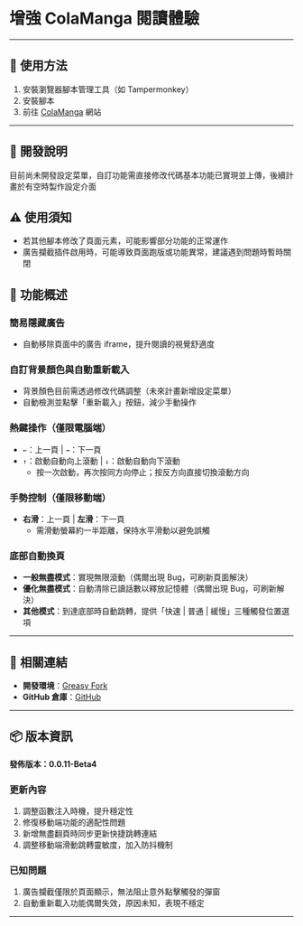 # **增強 ColaManga 閱讀體驗**

---

## **👻 使用方法**

1. 安裝瀏覽器腳本管理工具（如 Tampermonkey）
2. 安裝腳本
3. 前往 [ColaManga](https://www.colamanga.com/) 網站

---

## **🚧 開發說明**

目前尚未開發設定菜單，自訂功能需直接修改代碼基本功能已實現並上傳，後續計畫於有空時製作設定介面


## **⚠️ 使用須知**
- 若其他腳本修改了頁面元素，可能影響部分功能的正常運作
- 廣告攔截插件啟用時，可能導致頁面跑版或功能異常，建議遇到問題時暫時關閉


## **📜 功能概述**

### **簡易隱藏廣告**
- 自動移除頁面中的廣告 iframe，提升閱讀的視覺舒適度

### **自訂背景顏色與自動重新載入**
- 背景顏色目前需透過修改代碼調整（未來計畫新增設定菜單）
- 自動檢測並點擊「重新載入」按鈕，減少手動操作

### **熱鍵操作（僅限電腦端）**
- `←`：上一頁 | `→`：下一頁  
- `↑`：啟動自動向上滾動 | `↓`：啟動自動向下滾動  
  - 按一次啟動，再次按同方向停止；按反方向直接切換滾動方向

### **手勢控制（僅限移動端）**
- **右滑**：上一頁 | **左滑**：下一頁  
  - 需滑動螢幕約一半距離，保持水平滑動以避免誤觸

### **底部自動換頁**
- **一般無盡模式**：實現無限滾動（偶爾出現 Bug，可刷新頁面解決）
- **優化無盡模式**：自動清除已讀話數以釋放記憶體（偶爾出現 Bug，可刷新解決）
- **其他模式**：到達底部時自動跳轉，提供「快速 | 普通 | 緩慢」三種觸發位置選項

---

## **🔗 相關連結**

- **開發環境**：[Greasy Fork](https://greasyfork.org/zh-TW/users/989635-canaan-hs)  
- **GitHub 倉庫**：[GitHub](https://github.com/Canaan-HS/MonkeyScript/tree/main/ColaMangaEnhance)

---

## **📦 版本資訊**

**發佈版本：0.0.11-Beta4** 

### **更新內容**
1. 調整函數注入時機，提升穩定性
2. 修復移動端功能的適配性問題
3. 新增無盡翻頁時同步更新快捷跳轉連結
4. 調整移動端滑動跳轉靈敏度，加入防抖機制

### **已知問題**
1. 廣告攔截僅限於頁面顯示，無法阻止意外點擊觸發的彈窗
2. 自動重新載入功能偶爾失效，原因未知，表現不穩定

---